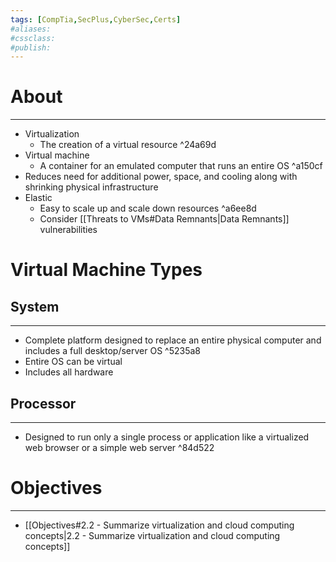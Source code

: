 ```yaml
---
tags: [CompTia,SecPlus,CyberSec,Certs]
#aliases:
#cssclass:
#publish:
---
```


# About
---
- Virtualization
	- The creation of a virtual resource ^24a69d
- Virtual machine
	- A container for an emulated computer that runs an entire OS ^a150cf
- Reduces need for additional power, space, and cooling along with shrinking physical infrastructure
- Elastic
	- Easy to scale up and scale down resources ^a6ee8d
	- Consider [[Threats to VMs#Data Remnants|Data Remnants]] vulnerabilities

# Virtual Machine Types

## System
---
- Complete platform designed to replace an entire physical computer and includes a full desktop/server OS ^5235a8
- Entire OS can be virtual
- Includes all hardware

## Processor
---
- Designed to run only a single process or application like a virtualized web browser or a simple web server ^84d522

# Objectives
---
- [[Objectives#2.2 - Summarize virtualization and cloud computing concepts|2.2 - Summarize virtualization and cloud computing concepts]]